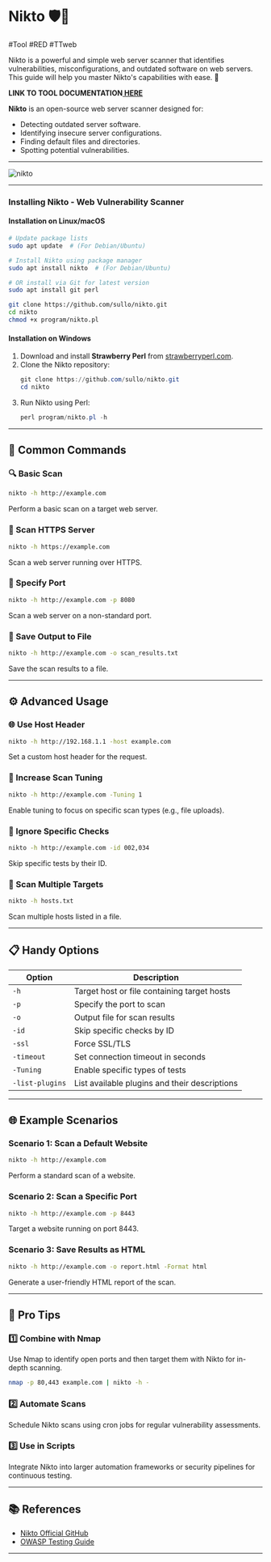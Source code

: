 # Nikto 🛡️🔎
#Tool #RED #TTweb 

Nikto is a powerful and simple web server scanner that identifies vulnerabilities, misconfigurations, and outdated software on web servers. This guide will help you master Nikto's capabilities with ease. 🚀

**LINK TO TOOL DOCUMENTATION[ HERE](https://www.kali.org/tools/nikto/)**

**Nikto** is an open-source web server scanner designed for:
- Detecting outdated server software.
- Identifying insecure server configurations.
- Finding default files and directories.
- Spotting potential vulnerabilities.

---
![nikto](https://www.kali.org/tools/nikto/images/nikto-logo.svg)

---
### Installing Nikto - Web Vulnerability Scanner
#### **Installation on Linux/macOS**
```bash
# Update package lists
sudo apt update  # (For Debian/Ubuntu)

# Install Nikto using package manager
sudo apt install nikto  # (For Debian/Ubuntu)

# OR install via Git for latest version
sudo apt install git perl

git clone https://github.com/sullo/nikto.git
cd nikto
chmod +x program/nikto.pl
```

#### **Installation on Windows**
1. Download and install **Strawberry Perl** from [strawberryperl.com](https://strawberryperl.com/).
2. Clone the Nikto repository:
   ```powershell
   git clone https://github.com/sullo/nikto.git
   cd nikto
   ```
3. Run Nikto using Perl:
   ```powershell
   perl program/nikto.pl -h
   ```

---


## 🧰 Common Commands

### 🔍 Basic Scan
```bash
nikto -h http://example.com
```
Perform a basic scan on a target web server.

### 🔐 Scan HTTPS Server
```bash
nikto -h https://example.com
```
Scan a web server running over HTTPS.

### 📡 Specify Port
```bash
nikto -h http://example.com -p 8080
```
Scan a web server on a non-standard port.

### 📜 Save Output to File
```bash
nikto -h http://example.com -o scan_results.txt
```
Save the scan results to a file.

---

## ⚙️ Advanced Usage

### 🌐 Use Host Header
```bash
nikto -h http://192.168.1.1 -host example.com
```
Set a custom host header for the request.

### 🚀 Increase Scan Tuning
```bash
nikto -h http://example.com -Tuning 1
```
Enable tuning to focus on specific scan types (e.g., file uploads).

### 🧹 Ignore Specific Checks
```bash
nikto -h http://example.com -id 002,034
```
Skip specific tests by their ID.

### 🔄 Scan Multiple Targets
```bash
nikto -h hosts.txt
```
Scan multiple hosts listed in a file.

---

## 📋 Handy Options

| Option           | Description                                         |
|------------------|-----------------------------------------------------|
| `-h`             | Target host or file containing target hosts         |
| `-p`             | Specify the port to scan                           |
| `-o`             | Output file for scan results                       |
| `-id`            | Skip specific checks by ID                         |
| `-ssl`           | Force SSL/TLS                                      |
| `-timeout`       | Set connection timeout in seconds                  |
| `-Tuning`        | Enable specific types of tests                     |
| `-list-plugins`  | List available plugins and their descriptions       |

---

## 🌐 Example Scenarios

### Scenario 1: Scan a Default Website
```bash
nikto -h http://example.com
```
Perform a standard scan of a website.

### Scenario 2: Scan a Specific Port
```bash
nikto -h http://example.com -p 8443
```
Target a website running on port 8443.

### Scenario 3: Save Results as HTML
```bash
nikto -h http://example.com -o report.html -Format html
```
Generate a user-friendly HTML report of the scan.

---

## 🚀 Pro Tips

### 1️⃣ Combine with Nmap
Use Nmap to identify open ports and then target them with Nikto for in-depth scanning.
```bash
nmap -p 80,443 example.com | nikto -h -
```

### 2️⃣ Automate Scans
Schedule Nikto scans using cron jobs for regular vulnerability assessments.

### 3️⃣ Use in Scripts
Integrate Nikto into larger automation frameworks or security pipelines for continuous testing.

---

## 📚 References
- [Nikto Official GitHub](https://github.com/sullo/nikto)
- [OWASP Testing Guide](https://owasp.org/www-project-web-security-testing-guide/)

---

